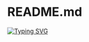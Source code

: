 # README.md
[![Typing SVG](https://readme-typing-svg.herokuapp.com?font=Noto+Sans+Display&weight=600&size=40&pause=600&color=F7F7F7&background=FFFFFF00&vCenter=true&random=false&width=503&height=65&lines=Hey+there+%F0%9F%91%8B!;This+is+Yashasvi+Sharma;A+Tech+Explorer+%F0%9F%9A%80;Finding+My+Niche)](https://git.io/typing-svg)
